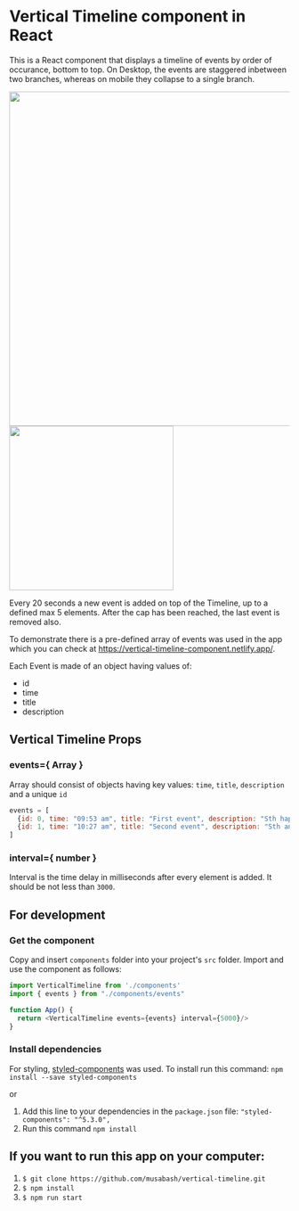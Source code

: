 # Vertical Timeline component in React

This is a React component that displays a timeline of events by order of occurance, bottom to top. On Desktop, the events are staggered inbetween two branches, whereas on mobile they collapse to a single branch.

[<img src="https://user-images.githubusercontent.com/64317827/133950381-6301c1ba-5f79-421c-9d04-dd4ca9449b4b.png" width="600"/>](timeline-desktop.jpg) 
[<img src="https://user-images.githubusercontent.com/64317827/133950383-1d858b8d-d8ca-4472-b99f-3af77825a406.png" width="295"/>](timeline-mobile.jpg)

Every 20 seconds a new event is added on top of the Timeline, up to a defined max 5 elements. After the cap has been reached, the last event is removed also.

To demonstrate there is a pre-defined array of events was used in the app which you can check at https://vertical-timeline-component.netlify.app/.

Each Event is made of an object having values of:
- id
- time
- title
- description

## Vertical Timeline Props

### events={ Array }
Array should consist of objects having key values: `time`, `title`, `description` and a unique `id`
```js
events = [
  {id: 0, time: "09:53 am", title: "First event", description: "Sth happened"},
  {id: 1, time: "10:27 am", title: "Second event", description: "Sth another happened"}
]
```
### interval={ number }
Interval is the time delay in milliseconds after every element is added. It should be not less than `3000`. 

## For development
### Get the component
Copy and insert `components` folder into your project's `src` folder. Import and use the component as follows:
```js
import VerticalTimeline from './components'
import { events } from "./components/events"

function App() {
  return <VerticalTimeline events={events} interval={5000}/>
}
```

### Install dependencies
For styling, [styled-components](https://styled-components.com/docs) was used. 
To install run this command: `npm install --save styled-components`

or

1. Add this line to your dependencies in the `package.json` file: `"styled-components": "^5.3.0",`
2. Run this command `npm install`

## If you want to run this app on your computer:
1. `$ git clone https://github.com/musabash/vertical-timeline.git`
2. `$ npm install`
3. `$ npm run start`

